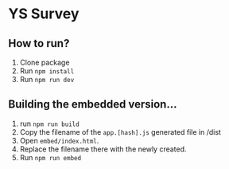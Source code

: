 # YS Survey

## How to run?

1. Clone package
2. Run `npm install`
3. Run `npm run dev`

## Building the embedded version...

1. run `npm run build`
2. Copy the filename of the `app.[hash].js` generated file in /dist
3. Open `embed/index.html`.
4. Replace the filename there with the newly created.
5. Run `npm run embed`
   